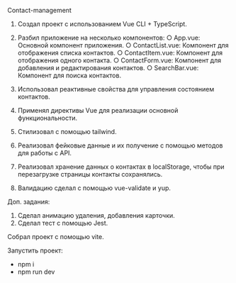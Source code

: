 Contact-management
1) Создал проект с использованием Vue CLI + TypeScript.

2) Разбил приложение на несколько компонентов:
○ App.vue: Основной компонент приложения.
○ ContactList.vue: Компонент для отображения списка контактов.
○ ContactItem.vue: Компонент для отображения одного контакта.
○ ContactForm.vue: Компонент для добавления и редактирования контактов.
○ SearchBar.vue: Компонент для поиска контактов.

3) Использовал реактивные свойства для управления состоянием контактов.

4) Применял директивы Vue для реализации основной функциональности.

5) Стилизовал с помощью tailwind.

6) Реализовал фейковые данные и их получение с помощью методов
для работы с API.

7) Реализовал хранение данных о контактах в localStorage, чтобы при
перезагрузке страницы контакты сохранялись.

8) Валидацию сделал с помощью vue-validate и yup.

Доп. задания:
1) Сделал анимацию удаления, добавления карточки.
2) Сделал тест с помощью Jest.

Собрал проект с помощью vite.

Запустить проект:
- npm i
- npm run dev
